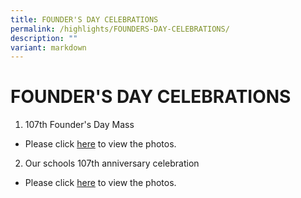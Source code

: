 ```yaml
---
title: FOUNDER'S DAY CELEBRATIONS
permalink: /highlights/FOUNDERS-DAY-CELEBRATIONS/
description: ""
variant: markdown
---
```

# **FOUNDER'S DAY CELEBRATIONS**
1. 107th Founder's Day Mass
* Please click [here](https://www.facebook.com/100063654667896/posts/pfbid036qb7ujxgh917sZ6J1C8SyXbwSFgcHRzwFdUqF2oyow9k4GZNFmvXFGEWQbUXSNQol/?d=w&mibextid=qC1gEa) to view the photos.

2. Our schools 107th anniversary celebration
*   Please click [here](https://www.facebook.com/100063654667896/posts/pfbid02Hns99t9rT4RgSTiuKiWPtrczATNzPT3uAoG5gkksDZ7svWp4gDzvuKtB2X6cGoSHl/?d=w&mibextid=qC1gEa) to view the photos.
